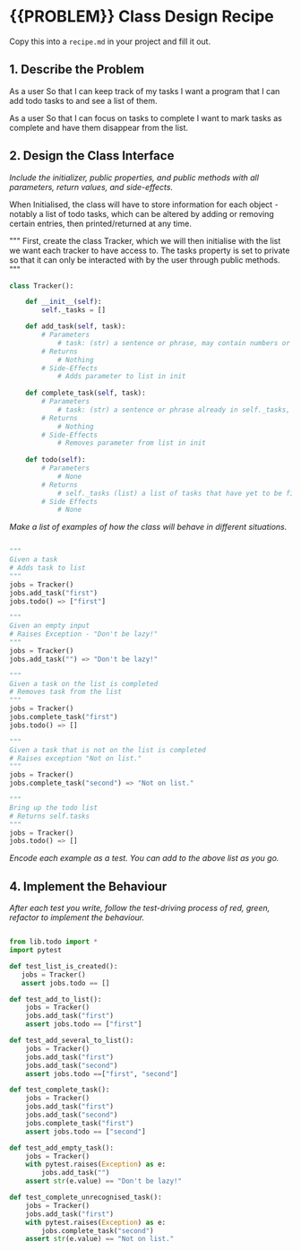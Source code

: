 # {{PROBLEM}} Class Design Recipe

Copy this into a `recipe.md` in your project and fill it out.

## 1. Describe the Problem

As a user
So that I can keep track of my tasks
I want a program that I can add todo tasks to and see a list of them.

As a user
So that I can focus on tasks to complete
I want to mark tasks as complete and have them disappear from the list.

## 2. Design the Class Interface

_Include the initializer, public properties, and public methods with all parameters, return values, and side-effects._

When Initialised, the class will have to store information for each object - notably a list of todo tasks, which can be altered by adding or removing certain entries, then printed/returned at any time.

"""
First, create the class Tracker, which we will then initialise with the list we want each tracker to have access to. The tasks property is set to private so that it can only be interacted with by the user through public methods.
"""

```python
class Tracker():

    def __init__(self):
        self._tasks = []

    def add_task(self, task):
        # Parameters 
            # task: (str) a sentence or phrase, may contain numbers or special characters.
        # Returns
            # Nothing
        # Side-Effects
            # Adds parameter to list in init
    
    def complete_task(self, task):
        # Parameters
            # task: (str) a sentence or phrase already in self._tasks, may contain numbers or special characters.
        # Returns
            # Nothing
        # Side-Effects
            # Removes parameter from list in init
    
    def todo(self):
        # Parameters
            # None
        # Returns
            # self._tasks (list) a list of tasks that have yet to be finished, manipulated by other methods.
        # Side Effects
            # None
```

_Make a list of examples of how the class will behave in different situations._

```python

"""
Given a task
# Adds task to list
"""
jobs = Tracker()
jobs.add_task("first")
jobs.todo() => ["first"]

"""
Given an empty input
# Raises Exception - "Don't be lazy!"
"""
jobs = Tracker()
jobs.add_task("") => "Don't be lazy!"

"""
Given a task on the list is completed
# Removes task from the list
"""
jobs = Tracker()
jobs.complete_task("first")
jobs.todo() => []

"""
Given a task that is not on the list is completed
# Raises exception "Not on list."
"""
jobs = Tracker()
jobs.complete_task("second") => "Not on list."

"""
Bring up the todo list
# Returns self.tasks
"""
jobs = Tracker()
jobs.todo() => []

```

_Encode each example as a test. You can add to the above list as you go._

## 4. Implement the Behaviour

_After each test you write, follow the test-driving process of red, green, refactor to implement the behaviour._

```python

from lib.todo import *
import pytest 

def test_list_is_created():
   jobs = Tracker()
   assert jobs.todo == []

def test_add_to_list():
    jobs = Tracker()
    jobs.add_task("first")
    assert jobs.todo == ["first"]

def test_add_several_to_list():
    jobs = Tracker()
    jobs.add_task("first")
    jobs.add_task("second")
    assert jobs.todo ==["first", "second"]

def test_complete_task():
    jobs = Tracker()
    jobs.add_task("first")
    jobs.add_task("second")
    jobs.complete_task("first")
    assert jobs.todo == ["second"]

def test_add_empty_task():
    jobs = Tracker()
    with pytest.raises(Exception) as e:
        jobs.add_task("") 
    assert str(e.value) == "Don't be lazy!"

def test_complete_unrecognised_task():
    jobs = Tracker()
    jobs.add_task("first")
    with pytest.raises(Exception) as e:
        jobs.complete_task("second") 
    assert str(e.value) == "Not on list."

```